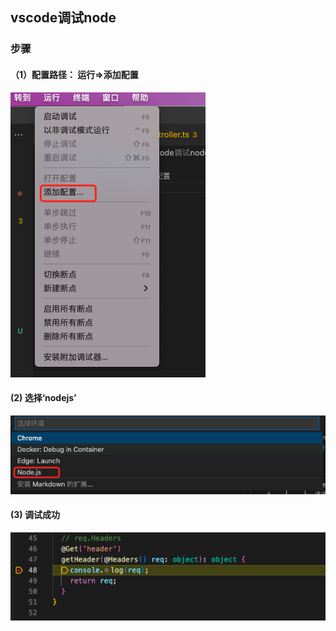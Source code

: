 ## vscode调试node

### 步骤
#### （1）配置路径： 运行=>添加配置
<img src="./1.png">

#### (2) 选择‘nodejs’
<img src="./2.png">

#### (3) 调试成功
<img src="./3.png">





